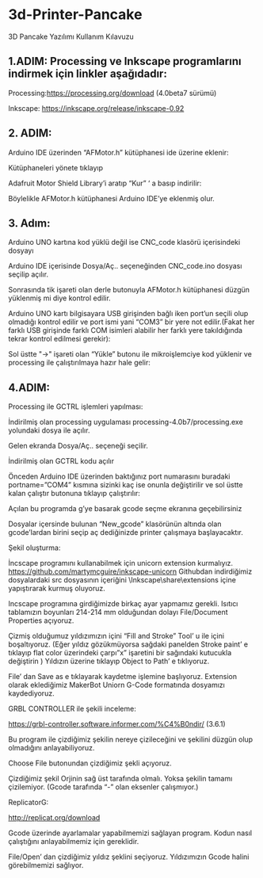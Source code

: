 # 3d-Printer-Pancake

3D Pancake Yazılımı Kullanım Kılavuzu

## **1.ADIM:** Processing ve Inkscape programlarını indirmek için linkler aşağıdadır:

Processing:https://processing.org/download (4.0beta7 sürümü)

Inkscape: https://inkscape.org/release/inkscape-0.92



## **2. ADIM:**
Arduino IDE üzerinden “AFMotor.h” kütüphanesi ide üzerine eklenir:

Kütüphaneleri yönete tıklayıp

Adafruit Motor Shield Library’i aratıp “Kur” ‘ a basıp indirilir:


Böylelikle AFMotor.h kütüphanesi Arduino IDE’ye eklenmiş olur.


## **3. Adım:**

Arduino UNO kartına kod yüklü değil ise CNC_code klasörü içerisindeki dosyayı



Arduino IDE içerisinde Dosya/Aç.. seçeneğinden CNC_code.ino dosyası seçilip açılır.



















Sonrasında tik işareti olan derle butonuyla AFMotor.h kütüphanesi düzgün yüklenmiş mi diye kontrol edilir.


Arduino UNO kartı bilgisayara USB girişinden bağlı iken port’un seçili olup olmadığı kontrol edilir ve port ismi yani “COM3” bir yere not edilir.(Fakat her farklı USB girişinde farklı COM isimleri alabilir her farklı yere takıldığında tekrar kontrol edilmesi gerekir):


Sol üstte "->" işareti olan “Yükle” butonu ile mikroişlemciye kod yüklenir ve processing ile çalıştırılmaya hazır hale gelir:





## **4.ADIM:**

Processing ile GCTRL işlemleri yapılması:

İndirilmiş olan processing uygulaması processing-4.0b7/processing.exe yolundaki dosya ile açılır.


Gelen ekranda Dosya/Aç.. seçeneği seçilir.




İndirilmiş olan GCTRL kodu açılır






















Önceden Arduino IDE üzerinden baktığınız port numarasını buradaki portname=”COM4” kısmına sizinki kaç ise onunla değiştirilir ve sol üstte kalan çalıştır butonuna tıklayıp çalıştırılır:












Açılan bu programda g’ye basarak gcode seçme ekranına geçebilirsiniz

	

Dosyalar içersinde bulunan “New_gcode” klasörünün altında olan gcode’lardan birini seçip aç dediğinizde printer çalışmaya başlayacaktır.





Şekil oluşturma:

İncscape programını kullanabilmek için unicorn extension kurmalıyız.
https://github.com/martymcguire/inkscape-unicorn
Githubdan indirdiğimiz dosyalardaki src dosyasının içeriğini \Inkscape\share\extensions içine yapıştırarak kurmuş oluyoruz.



Incscape programına girdiğimizde birkaç ayar yapmamız gerekli.
Isıtıcı tablamızın boyunları 214-214 mm olduğundan dolayı File/Document Properties
açıyoruz. 

Çizmiş olduğumuz yıldızımızın içini “Fill and Stroke” Tool’ u ile içini boşaltıyoruz.
(Eğer yıldız gözükmüyorsa sağdaki panelden Stroke paint’ e tıklayıp flat color üzerindeki çarpı”x” işaretini bir sağındaki kutucukla değiştirin )
Yıldızın üzerine tıklayıp Object to Path’ e tıklıyoruz.

File’ dan Save as e tıklayarak kaydetme işlemine başlıyoruz.
Extension olarak eklediğimiz MakerBot Uniorn G-Code formatında dosyamızı kaydediyoruz.







GRBL CONTROLLER ile şekili inceleme:

https://grbl-controller.software.informer.com/%C4%B0ndir/ (3.6.1)

Bu program ile çizdiğimiz şekilin nereye çizileceğini ve şekilini düzgün olup olmadığını anlayabiliyoruz.





Choose File butonundan çizdiğimiz şekli açıyoruz.

Çizdiğimiz şekil Orjinin sağ üst tarafında olmalı. Yoksa şekilin tamamı çizilemiyor. (Gcode tarafında “-” olan eksenler çalışmıyor.)









ReplicatorG:

http://replicat.org/download

Gcode üzerinde ayarlamalar yapabilmemizi sağlayan program.
Kodun nasıl çalıştığını anlayabilmemiz için gereklidir.




File/Open’ dan çizdiğimiz yıldız şeklini seçiyoruz. Yıldızımızın Gcode halini görebilmemizi sağlıyor.
